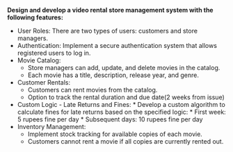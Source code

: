 **Design and develop a video rental store management system with the following features:**

* User Roles: There are two types of users: customers and store managers.
* Authentication: Implement a secure authentication system that allows registered users to log in.
* Movie Catalog:
    * Store managers can add, update, and delete movies in the catalog.
    * Each movie has a title, description, release year, and genre.
* Customer Rentals:
    * Customers can rent movies from the catalog.
    * Option to track the rental duration and due date(2 weeks from issue)
* Custom Logic - Late Returns and Fines:
        * Develop a custom algorithm to calculate fines for late returns based on the specified logic:
        * First week: 5 rupees fine per day
        * Subsequent days: 10 rupees fine per day
* Inventory Management:
    * Implement stock tracking for available copies of each movie.
    * Customers cannot rent a movie if all copies are currently rented out.